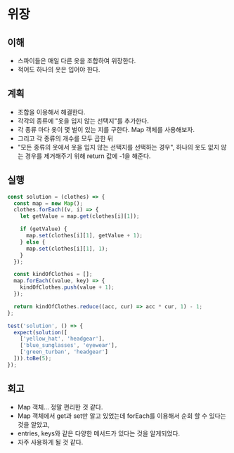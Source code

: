 # 위장

## 이해

- 스파이들은 매일 다른 옷을 조합하여 위장한다.
- 적어도 하나의 옷은 입어야 한다.

## 계획

- 조합을 이용해서 해결한다.
- 각각의 종류에 "옷을 입지 않는 선택지"를 추가한다.
- 각 종류 마다 옷이 몇 벌이 있는 지를 구한다. Map 객체를 사용해보자.
- 그리고 각 종류의 개수를 모두 곱한 뒤
- "모든 종류의 옷에서 옷을 입지 않는 선택지를 선택하는 경우", 하나의 옷도 잆지 않는 경우를 제거해주기 위해 return 값에 -1을 해준다.

## 실행

```javascript
const solution = (clothes) => {
  const map = new Map();
  clothes.forEach((v, i) => {
    let getValue = map.get(clothes[i][1]);

    if (getValue) {
      map.set(clothes[i][1], getValue + 1);
    } else {
      map.set(clothes[i][1], 1);
    }
  });

  const kindOfClothes = [];
  map.forEach((value, key) => {
    kindOfClothes.push(value + 1);
  });

  return kindOfClothes.reduce((acc, cur) => acc * cur, 1) - 1;
};

test('solution', () => {
  expect(solution([
    ['yellow_hat', 'headgear'],
    ['blue_sunglasses', 'eyewear'],
    ['green_turban', 'headgear']
  ])).toBe(5);
});
```

## 회고

- Map 객체... 정말 편리한 것 같다.
- Map 객체에서 get과 set만 알고 있었는데 forEach를 이용해서 순회 할 수 있다는 것을 알았고,
- entries, keys와 같은 다양한 메서드가 있다는 것을 알게되었다.
- 자주 사용하게 될 것 같다.
